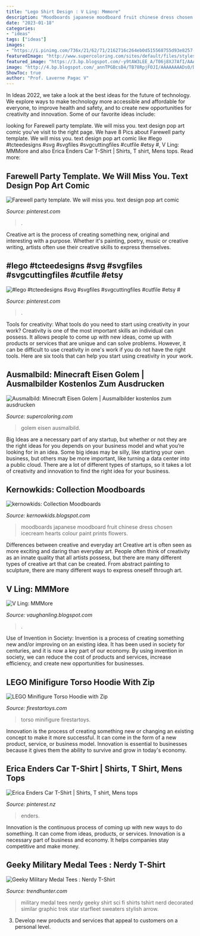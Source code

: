 ```yaml
---
title: "Lego Shirt Design : V Ling: Mmmore"
description: "Moodboards japanese moodboard fruit chinese dress chosen icecream hearts colour paint prints flowers"
date: "2023-01-18"
categories:
- "ideas"
tags: ["ideas"]
images:
- "https://i.pinimg.com/736x/21/62/71/2162716c264eb0d515568755d93e8257--lego-birthday-etsy.jpg"
featuredImage: "http://www.supercoloring.com/sites/default/files/styles/coloring_medium/public/cif/2015/12/minecraft-iron-golem-coloring-page.png"
featured_image: "https://3.bp.blogspot.com/-y9tAW3LEE_A/T06j8XJ7AfI/AAAAAAAAARA/qXcOfKLp5tU/s1600/girls+moodboardjpg.jpg"
image: "http://4.bp.blogspot.com/_annTPGBcsB4/TB78RpjFOJI/AAAAAAAADs0/D3CaL_k_MTg/s1600/IMGP3296.JPG"
ShowToc: true
author: "Prof. Laverne Pagac V"
---
```



In Ideas 2022, we take a look at the best ideas for the future of technology. We explore ways to make technology more accessible and affordable for everyone, to improve health and safety, and to create new opportunities for creativity and innovation. Some of our favorite ideas include: 

	

		
looking for Farewell party template. We will miss you. text design pop art comic you've visit to the right page. We have 8 Pics about Farewell party template. We will miss you. text design pop art comic like #lego #tcteedesigns #svg #svgfiles #svgcuttingfiles #cutfile #etsy #, V Ling: MMMore and also Erica Enders Car T-Shirt | Shirts, T shirt, Mens tops. Read more:
		
    
## Farewell Party Template. We Will Miss You. Text Design Pop Art Comic

<img loading=lazy src="https://i.pinimg.com/originals/22/b5/35/22b535ed48b67348ff19a9baec986fb2.jpg" onerror="this.onerror=null;this.src='https://tse2.mm.bing.net/th?id=OIP.DORAyHJS4rgA7Q3Kk3lqlwHaFE&amp;pid=15.1';" alt="Farewell party template. We will miss you. text design pop art comic">

_Source: pinterest.com_

>. 

	

Creative art is the process of creating something new, original and interesting with a purpose. Whether it's painting, poetry, music or creative writing, artists often use their creative skills to express themselves.

    
## #lego #tcteedesigns #svg #svgfiles #svgcuttingfiles #cutfile #etsy #

<img loading=lazy src="https://i.pinimg.com/736x/21/62/71/2162716c264eb0d515568755d93e8257--lego-birthday-etsy.jpg" onerror="this.onerror=null;this.src='https://tse4.mm.bing.net/th?id=OIP.aNqLI43XwiinDN7fAG_jgwHaHa&amp;pid=15.1';" alt="#lego #tcteedesigns #svg #svgfiles #svgcuttingfiles #cutfile #etsy #">

_Source: pinterest.com_

>. 

	

Tools for creativity: What tools do you need to start using creativity in your work?
Creativity is one of the most important skills an individual can possess. It allows people to come up with new ideas, come up with products or services that are unique and can solve problems. However, it can be difficult to use creativity in one's work if you do not have the right tools. Here are six tools that can help you start using creativity in your work.

    
## Ausmalbild: Minecraft Eisen Golem | Ausmalbilder Kostenlos Zum Ausdrucken

<img loading=lazy src="http://www.supercoloring.com/sites/default/files/styles/coloring_medium/public/cif/2015/12/minecraft-iron-golem-coloring-page.png" onerror="this.onerror=null;this.src='https://tse1.mm.bing.net/th?id=OIP.LPsXms39Q4AzPoj0-Jz6AgAAAA&amp;pid=15.1';" alt="Ausmalbild: Minecraft Eisen Golem | Ausmalbilder kostenlos zum ausdrucken">

_Source: supercoloring.com_

>golem eisen ausmalbild. 

	

Big Ideas are a necessary part of any startup, but whether or not they are the right ideas for you depends on your business model and what you’re looking for in an idea. Some big ideas may be silly, like starting your own business, but others may be more important, like turning a data center into a public cloud. There are a lot of different types of startups, so it takes a lot of creativity and innovation to find the right idea for your business.

    
## Kernowkids: Collection Moodboards

<img loading=lazy src="https://3.bp.blogspot.com/-y9tAW3LEE_A/T06j8XJ7AfI/AAAAAAAAARA/qXcOfKLp5tU/s1600/girls+moodboardjpg.jpg" onerror="this.onerror=null;this.src='https://tse1.mm.bing.net/th?id=OIP.WQUiEOYyrwSWEwvFZfbEzgHaE6&amp;pid=15.1';" alt="kernowkids: Collection Moodboards">

_Source: kernowkids.blogspot.com_

>moodboards japanese moodboard fruit chinese dress chosen icecream hearts colour paint prints flowers. 

	

Differences between creative and everyday art
Creative art is often seen as more exciting and daring than everyday art. People often think of creativity as an innate quality that all artists possess, but there are many different types of creative art that can be created. From abstract painting to sculpture, there are many different ways to express oneself through art.

    
## V Ling: MMMore

<img loading=lazy src="http://4.bp.blogspot.com/_annTPGBcsB4/TB78RpjFOJI/AAAAAAAADs0/D3CaL_k_MTg/s1600/IMGP3296.JPG" onerror="this.onerror=null;this.src='https://tse4.mm.bing.net/th?id=OIP.-fIsPBCBqEVSJ8vrRUZBjwHaE7&amp;pid=15.1';" alt="V Ling: MMMore">

_Source: vaughanling.blogspot.com_

>. 

	

Use of Invention in Society:
Invention is a process of creating something new and/or improving on an existing idea. It has been used in society for centuries, and it is now a key part of our economy. By using invention in society, we can reduce the cost of products and services, increase efficiency, and create new opportunities for businesses.

    
## LEGO Minifigure Torso Hoodie With Zip

<img loading=lazy src="https://www.firestartoys.com/images/Products/T3869_1.jpg?w=400&amp;h=400&amp;quality=80&amp;scale=canvas" onerror="this.onerror=null;this.src='https://tse3.mm.bing.net/th?id=OIP.TWedPAjiNdDsemxHnsuu5gAAAA&amp;pid=15.1';" alt="LEGO Minifigure Torso Hoodie with Zip">

_Source: firestartoys.com_

>torso minifigure firestartoys. 

	

Innovation is the process of creating something new or changing an existing concept to make it more successful. It can come in the form of a new product, service, or business model. Innovation is essential to businesses because it gives them the ability to survive and grow in today's economy.

    
## Erica Enders Car T-Shirt | Shirts, T Shirt, Mens Tops

<img loading=lazy src="https://i.pinimg.com/736x/e9/af/b9/e9afb9a9dc509a8a8c515b3adb225096.jpg" onerror="this.onerror=null;this.src='https://tse2.mm.bing.net/th?id=OIP.O-Z5acTRg9TgkWjKe9HkrgHaKD&amp;pid=15.1';" alt="Erica Enders Car T-Shirt | Shirts, T shirt, Mens tops">

_Source: pinterest.nz_

>enders. 

	

Innovation is the continuous process of coming up with new ways to do something. It can come from ideas, products, or services. Innovation is a necessary part of business and economy. It helps companies stay competitive and make money.

    
## Geeky Military Medal Tees : Nerdy T-Shirt

<img loading=lazy src="http://cdn.trendhunterstatic.com/thumbs/nerdy-tshirt.jpeg" onerror="this.onerror=null;this.src='https://tse2.mm.bing.net/th?id=OIP.7hsB99vxEXvvC7O6scNEegHaFG&amp;pid=15.1';" alt="Geeky Military Medal Tees : Nerdy T-Shirt">

_Source: trendhunter.com_

>military medal tees nerdy geeky shirt sci fi shirts tshirt nerd decorated similar graphic trek star starfleet sweaters stylish arrow. 

	

3. Develop new products and services that appeal to customers on a personal level.

